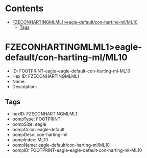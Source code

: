 



Contents
========

* [FZECONHARTINGMLML1>eagle-default/con-harting-ml/ML10](#fzeconhartingmlml1eagle-defaultcon-harting-mlml10)
	* [Tags](#tags)

# FZECONHARTINGMLML1>eagle-default/con-harting-ml/ML10

- ID: FOOTPRINT-eagle-eagle-default-con-harting-ml-ML10
- Hex ID: FZECONHARTINGMLML1
- Name: 
- Description: 

## Tags

- hexID: FZECONHARTINGMLML1
- oompType: FOOTPRINT
- oompSize: eagle
- oompColor: eagle-default
- oompDesc: con-harting-ml
- oompIndex: ML10
- oompName: eagle-default/con-harting-ml/ML10
- oompID: FOOTPRINT-eagle-eagle-default-con-harting-ml-ML10
